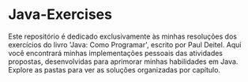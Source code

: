 # Java-Exercises
Este repositório é dedicado exclusivamente às minhas resoluções dos exercícios do livro 'Java: Como Programar', escrito por Paul Deitel. Aqui você encontrará minhas implementações pessoais das atividades propostas, desenvolvidas para aprimorar minhas habilidades em Java. Explore as pastas para ver as soluções organizadas por capítulo.

